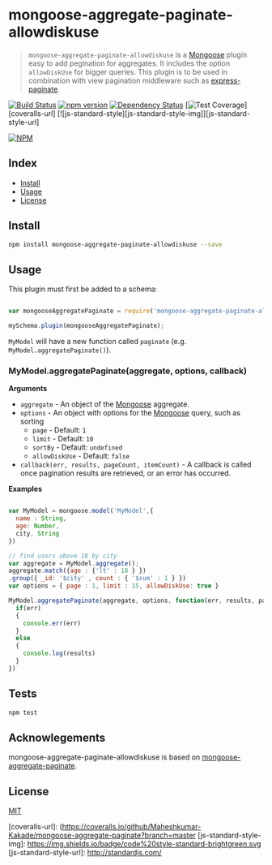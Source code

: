 # mongoose-aggregate-paginate-allowdiskuse

> `mongoose-aggregate-paginate-allowdiskuse` is a [Mongoose][mongoose] plugin easy to add pegination for aggregates. It includes the option `allowDiskUse` for bigger queries. This plugin is to be used in combination with view pagination middleware such as [express-paginate](https://github.com/niftylettuce/express-paginate).   

[![Build Status][travis-ci-img]][travis-ci-url] 
[![npm version][npm-version-img]][npm-version-url] 
[![Dependency Status][dependancy-status-img]][dependancy-status-url]
[![Test Coverage][coveralls-image]][coveralls-url]
[![js-standard-style][js-standard-style-img]][js-standard-style-url] 


[![NPM](https://nodei.co/npm/mongoose-aggregate-paginate-allowdiskuse.png?downloadRank=true&downloads=true)](https://nodei.co/npm/mongoose-aggregate-paginate-allowdiskuse/)
## Index
* [Install](#install)
* [Usage](#usage)
* [License](#license)

## Install

```bash
npm install mongoose-aggregate-paginate-allowdiskuse --save
```
## Usage

This plugin must first be added to a schema:

```js

var mongooseAggregatePaginate = require('mongoose-aggregate-paginate-allowdiskuse');

mySchema.plugin(mongooseAggregatePaginate);

```

`MyModel` will have a new function called `paginate` (e.g. `MyModel.aggregatePaginate()`).

### MyModel.aggregatePaginate(aggregate, options, callback)

**Arguments**

* `aggregate` - An object of the [Mongoose][mongoose] aggregate.
* `options` - An object with options for the [Mongoose][mongoose] query, such as sorting
  - `page` - Default: `1`
  - `limit` - Default: `10`
  - `sortBy` - Default: `undefined`
  - `allowDiskUse` - Default: `false`
* `callback(err, results, pageCount, itemCount)` - A callback is called once pagination results are retrieved, or an error has occurred.

**Examples**

```js

var MyModel = mongoose.model('MyModel',{
  name : String,
  age: Number,
  city, String
})

// find users above 18 by city
var aggregate = MyModel.aggregate();
aggregate.match({age : {'lt' : 18 } })
.group({ _id: '$city' , count : { '$sum' : 1 } })
var options = { page : 1, limit : 15, allowDiskUse: true }

MyModel.aggregatePaginate(aggregate, options, function(err, results, pageCount, count) {
  if(err) 
  {
    console.err(err)
  }
  else
  { 
    console.log(results)
  }
})

```
## Tests

```js
npm test
```
## Acknowlegements
mongoose-aggregate-paginate-allowdiskuse is based on [mongoose-aggregate-paginate][mongoose-aggregate-paginate].

## License
[MIT][license-url]

[mongoose]: http://mongoosejs.com
[mongoose-paginate]: https://www.npmjs.com/package/mongoose-paginate
[mongoose-aggregate-paginate]: https://www.npmjs.com/package/mongoose-aggregate-paginate
[license-image]: http://img.shields.io/badge/license-MIT-blue.svg?style=flat
[license-url]: LICENSE
[travis-ci-img]: https://travis-ci.org/Maheshkumar-Kakade/mongoose-aggregate-paginate.svg?branch=master
[travis-ci-url]: https://travis-ci.org/Maheshkumar-Kakade/mongoose-aggregate-paginate 
[npm-version-img]: https://badge.fury.io/js/mongoose-aggregate-paginate.svg
[npm-version-url]: http://badge.fury.io/js/mongoose-aggregate-paginate
[dependancy-status-img]: https://gemnasium.com/Maheshkumar-Kakade/mongoose-aggregate-paginate.svg
[dependancy-status-url]: https://gemnasium.com/Maheshkumar-Kakade/mongoose-aggregate-paginate
[coveralls-image]: https://coveralls.io/repos/github/Maheshkumar-Kakade/mongoose-aggregate-paginate/badge.svg?branch=master
[coveralls-url]: (https://coveralls.io/github/Maheshkumar-Kakade/mongoose-aggregate-paginate?branch=master
[js-standard-style-img]: https://img.shields.io/badge/code%20style-standard-brightgreen.svg
[js-standard-style-url]: http://standardjs.com/
